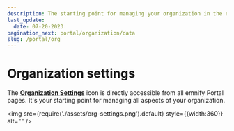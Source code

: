```yaml
---
description: The starting point for managing your organization in the emnify Portal
last_update: 
  date: 07-20-2023
pagination_next: portal/organization/data
slug: /portal/org
---
```


# Organization settings

The [**Organization Settings**](https://portal.emnify.com/organisation-settings/) icon is directly accessible from all emnify Portal pages.
It's your starting point for managing all aspects of your organization.

<img
    src={require('./assets/org-settings.png').default}
    style={{width:360}}
    alt=""
/>
